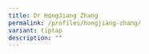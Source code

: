 ```yaml
---
title: Dr HongJiang Zhang
permalink: /profiles/hongjiang-zhang/
variant: tiptap
description: ""
---
```

